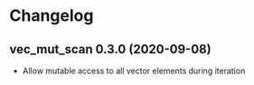 # Changelog

## vec_mut_scan 0.3.0 (2020-09-08)

* Allow mutable access to all vector elements during iteration
